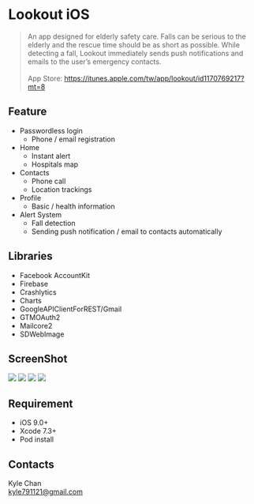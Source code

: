 # Lookout iOS
> An app designed for elderly safety care. Falls can be serious to the elderly and the rescue time should be as short as possible. While detecting a fall, Lookout immediately sends push notifications and emails to the user’s emergency contacts. <br><br>
> App Store: https://itunes.apple.com/tw/app/lookout/id1170769217?mt=8

## Feature
  * Passwordless login
    * Phone / email registration
  * Home
    * Instant alert
    * Hospitals map
  * Contacts
    * Phone call
    * Location trackings
  * Profile
    * Basic / health information
  * Alert System
    * Fall detection
    * Sending push notification / email to contacts automatically


## Libraries
* Facebook AccountKit
* Firebase
* Crashlytics
* Charts
* GoogleAPIClientForREST/Gmail
* GTMOAuth2
* Mailcore2
* SDWebImage


## ScreenShot
![](http://i.imgur.com/ZLst8p9.png)
![](http://i.imgur.com/6bn739H.png)
![](http://i.imgur.com/epEwkY6.png)
![](http://i.imgur.com/DPXiyJB.png)


## Requirement
* iOS 9.0+
* Xcode 7.3+
* Pod install

## Contacts
Kyle Chan<br>
kyle791121@gmail.com
